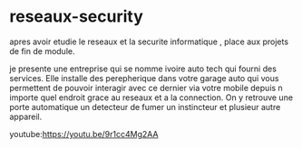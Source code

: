 # reseaux-security

apres avoir etudie le reseaux et la securite informatique , place aux projets de fin de module.

je presente une entreprise qui se nomme ivoire auto tech qui fourni des services.
Elle installe des perepherique dans votre garage auto qui vous permettent de pouvoir interagir avec ce dernier via votre mobile depuis n importe quel endroit grace au reseaux et a la connection.
On y retrouve une porte automatique un detecteur de fumer un instincteur et plusieur autre appareil.




youtube:https://youtu.be/9r1cc4Mg2AA
